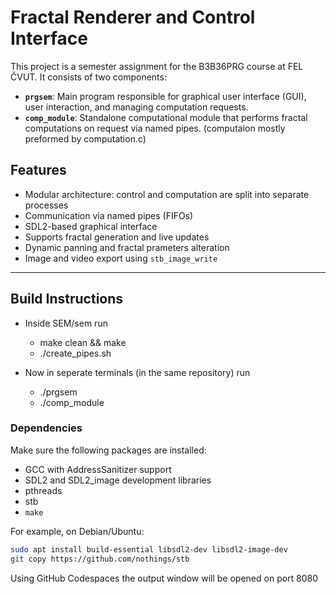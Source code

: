 # Fractal Renderer and Control Interface

This project is a semester assignment for the B3B36PRG course at FEL ČVUT. It consists of two components:

- **`prgsem`**: Main program responsible for graphical user interface (GUI), user interaction, and managing computation requests.
- **`comp_module`**: Standalone computational module that performs fractal computations on request via named pipes.
                     (computaion mostly preformed by computation.c)

## Features

- Modular architecture: control and computation are split into separate processes
- Communication via named pipes (FIFOs)
- SDL2-based graphical interface
- Supports fractal generation and live updates
- Dynamic panning and fractal prameters alteration
- Image and video export using `stb_image_write`

---

## Build Instructions

- Inside SEM/sem run 
    - make clean && make
    - ./create_pipes.sh

- Now in seperate terminals (in the same repository) run
    - ./prgsem
    - ./comp_module


### Dependencies

Make sure the following packages are installed:

- GCC with AddressSanitizer support
- SDL2 and SDL2_image development libraries
- pthreads
- stb
- `make`

For example, on Debian/Ubuntu:

```bash
sudo apt install build-essential libsdl2-dev libsdl2-image-dev
git copy https://github.com/nothings/stb
```

Using GitHub Codespaces the output window will be opened on port 8080
